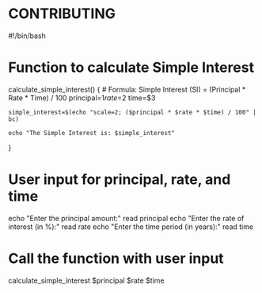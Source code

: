 # CONTRIBUTING
#!/bin/bash

# Function to calculate Simple Interest
calculate_simple_interest() {
    # Formula: Simple Interest (SI) = (Principal * Rate * Time) / 100
    principal=$1
    rate=$2
    time=$3

    simple_interest=$(echo "scale=2; ($principal * $rate * $time) / 100" | bc)

    echo "The Simple Interest is: $simple_interest"
}

# User input for principal, rate, and time
echo "Enter the principal amount:"
read principal
echo "Enter the rate of interest (in %):"
read rate
echo "Enter the time period (in years):"
read time

# Call the function with user input
calculate_simple_interest $principal $rate $time
